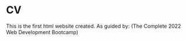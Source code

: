 # CV

This is the first html website created. 
As guided by: (The Complete 2022 Web Development Bootcamp)
